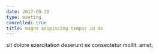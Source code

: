 ```yaml
---
date: 2017-09-30
type: meeting
cancelled: true
title: magna adipiscing tempor in do
---
```

sit dolore exercitation deserunt ex consectetur mollit. amet,